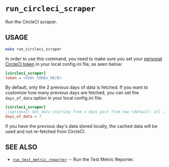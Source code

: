 # `run_circleci_scraper`

Run the CircleCI scraper.

## USAGE

```sh
make run_circleci_scraper
```

In order to use this command, you need to make sure you set your [personal CircleCI token](https://circleci.com/docs/managing-api-tokens/) in your local config.ini file, as seen below:

```ini
[circleci_scraper]
token = <YoUr_tOkEn_hErE>
```

By default, only the 2 previous days of data is fetched. If you want to customize how many previous days are fetched, you can set the `days_of_data` option in your local config.ini file:

```ini
[circleci_scraper]
;(optional) Get data starting from x days past from now (default: all available data)
days_of_data = 7
```

If you have the previous day's data stored locally, the cached data will be used and not re-fetched from CircleCI.

## SEE ALSO

- [`run_test_metric_reporter`](./run_test_metric_reporter.md) -- Run the Test Metric Reporter.
